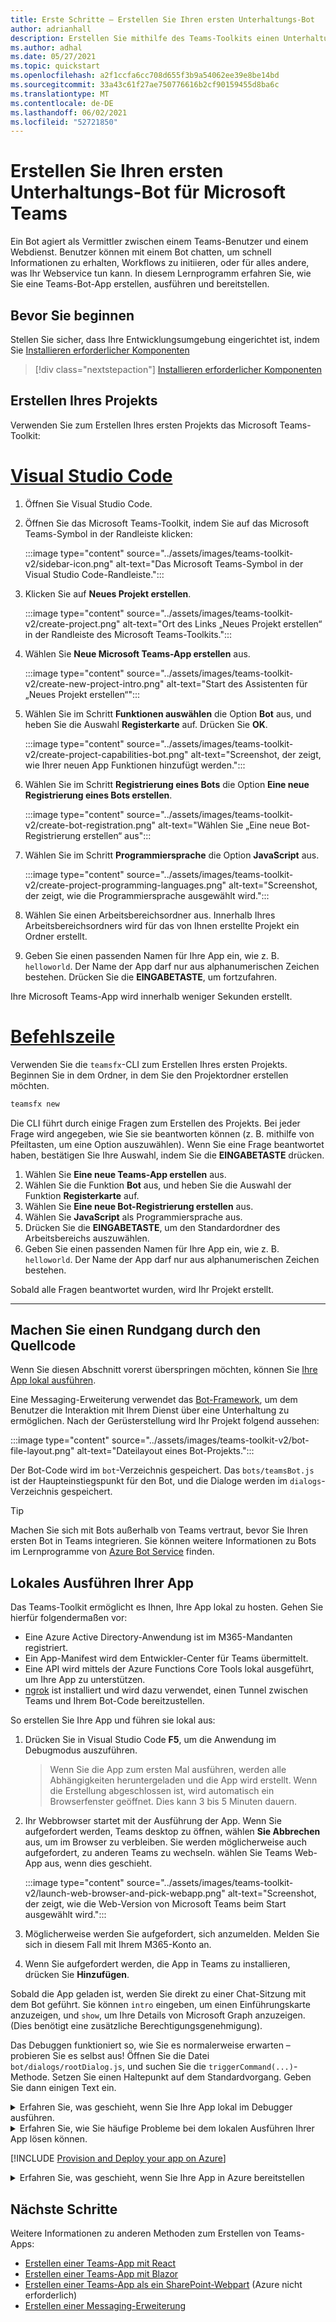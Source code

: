 ```yaml
---
title: Erste Schritte – Erstellen Sie Ihren ersten Unterhaltungs-Bot
author: adrianhall
description: Erstellen Sie mithilfe des Teams-Toolkits einen Unterhaltungs-Bot für Microsoft Teams.
ms.author: adhal
ms.date: 05/27/2021
ms.topic: quickstart
ms.openlocfilehash: a2f1ccfa6cc708d655f3b9a54062ee39e8be14bd
ms.sourcegitcommit: 33a43c61f27ae750776616b2cf90159455d8ba6c
ms.translationtype: MT
ms.contentlocale: de-DE
ms.lasthandoff: 06/02/2021
ms.locfileid: "52721850"
---
```

# <a name="build-your-first-conversational-bot-for-microsoft-teams"></a>Erstellen Sie Ihren ersten Unterhaltungs-Bot für Microsoft Teams

Ein Bot agiert als Vermittler zwischen einem Teams-Benutzer und einem Webdienst.  Benutzer können mit einem Bot chatten, um schnell Informationen zu erhalten, Workflows zu initiieren, oder für alles andere, was Ihr Webservice tun kann.  In diesem Lernprogramm erfahren Sie, wie Sie eine Teams-Bot-App erstellen, ausführen und bereitstellen.

## <a name="before-you-begin"></a>Bevor Sie beginnen

Stellen Sie sicher, dass Ihre Entwicklungsumgebung eingerichtet ist, indem Sie [Installieren erforderlicher Komponenten](prerequisites.md)

> [!div class="nextstepaction"]
> [Installieren erforderlicher Komponenten](prerequisites.md)

## <a name="create-your-project"></a>Erstellen Ihres Projekts

Verwenden Sie zum Erstellen Ihres ersten Projekts das Microsoft Teams-Toolkit:

# <a name="visual-studio-code"></a>[Visual Studio Code](#tab/vscode)

1. Öffnen Sie Visual Studio Code.
1. Öffnen Sie das Microsoft Teams-Toolkit, indem Sie auf das Microsoft Teams-Symbol in der Randleiste klicken:

    :::image type="content" source="../assets/images/teams-toolkit-v2/sidebar-icon.png" alt-text="Das Microsoft Teams-Symbol in der Visual Studio Code-Randleiste.":::

1. Klicken Sie auf **Neues Projekt erstellen**.

   :::image type="content" source="../assets/images/teams-toolkit-v2/create-project.png" alt-text="Ort des Links „Neues Projekt erstellen“ in der Randleiste des Microsoft Teams-Toolkits.":::

1. Wählen Sie **Neue Microsoft Teams-App erstellen** aus.

   :::image type="content" source="../assets/images/teams-toolkit-v2/create-new-project-intro.png" alt-text="Start des Assistenten für „Neues Projekt erstellen“":::

1. Wählen Sie im Schritt **Funktionen auswählen** die Option **Bot** aus, und heben Sie die Auswahl **Registerkarte** auf. Drücken Sie **OK**.

   :::image type="content" source="../assets/images/teams-toolkit-v2/create-project-capabilities-bot.png" alt-text="Screenshot, der zeigt, wie Ihrer neuen App Funktionen hinzufügt werden.":::

1. Wählen Sie im Schritt **Registrierung eines Bots** die Option **Eine neue Registrierung eines Bots erstellen**.

   :::image type="content" source="../assets/images/teams-toolkit-v2/create-bot-registration.png" alt-text="Wählen Sie „Eine neue Bot-Registrierung erstellen“ aus":::

1. Wählen Sie im Schritt **Programmiersprache** die Option **JavaScript** aus.

    :::image type="content" source="../assets/images/teams-toolkit-v2/create-project-programming-languages.png" alt-text="Screenshot, der zeigt, wie die Programmiersprache ausgewählt wird.":::

1. Wählen Sie einen Arbeitsbereichsordner aus.  Innerhalb Ihres Arbeitsbereichsordners wird für das von Ihnen erstellte Projekt ein Ordner erstellt.

1. Geben Sie einen passenden Namen für Ihre App ein, wie z. B. `helloworld`.  Der Name der App darf nur aus alphanumerischen Zeichen bestehen.  Drücken Sie die **EINGABETASTE**, um fortzufahren.

Ihre Microsoft Teams-App wird innerhalb weniger Sekunden erstellt.

# <a name="command-line"></a>[Befehlszeile](#tab/cli)

Verwenden Sie die `teamsfx`-CLI zum Erstellen Ihres ersten Projekts.  Beginnen Sie in dem Ordner, in dem Sie den Projektordner erstellen möchten.

``` bash
teamsfx new
```

Die CLI führt durch einige Fragen zum Erstellen des Projekts.  Bei jeder Frage wird angegeben, wie Sie sie beantworten können (z. B. mithilfe von Pfeiltasten, um eine Option auszuwählen).  Wenn Sie eine Frage beantwortet haben, bestätigen Sie Ihre Auswahl, indem Sie die **EINGABETASTE** drücken.

1. Wählen Sie **Eine neue Teams-App erstellen** aus.
1. Wählen Sie die Funktion **Bot** aus, und heben Sie die Auswahl der Funktion **Registerkarte** auf.
1. Wählen Sie **Eine neue Bot-Registrierung erstellen** aus.
1. Wählen Sie **JavaScript** als Programmiersprache aus.
1. Drücken Sie die **EINGABETASTE**, um den Standardordner des Arbeitsbereichs auszuwählen.
1. Geben Sie einen passenden Namen für Ihre App ein, wie z. B. `helloworld`.  Der Name der App darf nur aus alphanumerischen Zeichen bestehen.

Sobald alle Fragen beantwortet wurden, wird Ihr Projekt erstellt.

---

## <a name="take-a-tour-of-the-source-code"></a>Machen Sie einen Rundgang durch den Quellcode

Wenn Sie diesen Abschnitt vorerst überspringen möchten, können Sie [Ihre App lokal ausführen](#run-your-app-locally).

Eine Messaging-Erweiterung verwendet das [Bot-Framework](https://docs.botframework.com), um dem Benutzer die Interaktion mit Ihrem Dienst über eine Unterhaltung zu ermöglichen.  Nach der Gerüsterstellung wird Ihr Projekt folgend aussehen:

:::image type="content" source="../assets/images/teams-toolkit-v2/bot-file-layout.png" alt-text="Dateilayout eines Bot-Projekts.":::

Der Bot-Code wird im `bot`-Verzeichnis gespeichert.  Das `bots/teamsBot.js` ist der Haupteinstiegspunkt für den Bot, und die Dialoge werden im `dialogs`-Verzeichnis gespeichert.

> [!Tip]
> Machen Sie sich mit Bots außerhalb von Teams vertraut, bevor Sie Ihren ersten Bot in Teams integrieren.  Sie können weitere Informationen zu Bots im Lernprogramme von [Azure Bot Service](/azure/bot-service/bot-builder-basics?view=azure-bot-service-4.0&preserve-view=true) finden.

## <a name="run-your-app-locally"></a>Lokales Ausführen Ihrer App

Das Teams-Toolkit ermöglicht es Ihnen, Ihre App lokal zu hosten.  Gehen Sie hierfür folgendermaßen vor:

- Eine Azure Active Directory-Anwendung ist im M365-Mandanten registriert.
- Ein App-Manifest wird dem Entwickler-Center für Teams übermittelt.
- Eine API wird mittels der Azure Functions Core Tools lokal ausgeführt, um Ihre App zu unterstützen.
- [ngrok](https://ngrok.io) ist installiert und wird dazu verwendet, einen Tunnel zwischen Teams und Ihrem Bot-Code bereitzustellen.

So erstellen Sie Ihre App und führen sie lokal aus:

1. Drücken Sie in Visual Studio Code **F5**, um die Anwendung im Debugmodus auszuführen.

   > Wenn Sie die App zum ersten Mal ausführen, werden alle Abhängigkeiten heruntergeladen und die App wird erstellt.  Wenn die Erstellung abgeschlossen ist, wird automatisch ein Browserfenster geöffnet.  Dies kann 3 bis 5 Minuten dauern.

1. Ihr Webbrowser startet mit der Ausführung der App. Wenn Sie aufgefordert werden, Teams desktop zu öffnen, wählen **Sie Abbrechen** aus, um im Browser zu verbleiben. Sie werden möglicherweise auch aufgefordert, zu anderen Teams zu wechseln. wählen Sie Teams Web-App aus, wenn dies geschieht.

   :::image type="content" source="../assets/images/teams-toolkit-v2/launch-web-browser-and-pick-webapp.png" alt-text="Screenshot, der zeigt, wie die Web-Version von Microsoft Teams beim Start ausgewählt wird.":::

1. Möglicherweise werden Sie aufgefordert, sich anzumelden.  Melden Sie sich in diesem Fall mit Ihrem M365-Konto an.
1. Wenn Sie aufgefordert werden, die App in Teams zu installieren, drücken Sie **Hinzufügen**.

Sobald die App geladen ist, werden Sie direkt zu einer Chat-Sitzung mit dem Bot geführt.  Sie können `intro` eingeben, um einen Einführungskarte anzuzeigen, und `show`, um Ihre Details von Microsoft Graph anzuzeigen.  (Dies benötigt eine zusätzliche Berechtigungsgenehmigung).

Das Debuggen funktioniert so, wie Sie es normalerweise erwarten – probieren Sie es selbst aus! Öffnen Sie die Datei `bot/dialogs/rootDialog.js`, und suchen Sie die `triggerCommand(...)`-Methode.  Setzen Sie einen Haltepunkt auf dem Standardvorgang.  Geben Sie dann einigen Text ein.

<!-- markdownlint-disable MD033 -->
<details>
<summary>Erfahren Sie, was geschieht, wenn Sie Ihre App lokal im Debugger ausführen.</summary>

Wenn Sie F5 gedrückt haben, hat das Microsoft Teams-Toolkit Folgendes getan:

1. Ihre Anwendung bei Azure Active Directory registriert.
1. Ihre Anwendung bei Microsoft Teams für das „Querladen“ registriert.
1. Ihr Anwendungs-Back-End mithilfe von [Azure Function Core Tools](/azure/azure-functions/functions-run-local?#start) lokal gestartet.
1. Ein ngrok-Tunnel gestartet, sodass Teams mit Ihrer App kommunizieren kann.
1. Microsoft Teams mit einem Befehl gestartet, mit dem Teams angewiesen wird, die Anwendung querzuladen.

</details>

<!-- markdownlint-disable MD033 -->
<details>
<summary>Erfahren Sie, wie Sie häufige Probleme bei dem lokalen Ausführen Ihrer App lösen können.</summary>

Um Ihre App in Teams erfolgreich auszuführen, müssen Sie ein Microsoft 365-Entwicklungskonto haben, das das Querladen von Apps ermöglicht. Weitere Informationen zum Öffnen von Apps finden Sie unter [Erforderliche Komponenten](prerequisites.md#enable-sideloading).

> [!TIP]
> Überprüfen Sie mithilfe des [Tools für die App-Überprüfung](https://dev.teams.microsoft.com/appvalidation.html), das im Toolkit enthalten ist, ob es Probleme gibt, bevor Sie ihre App querladen. Beheben Sie die Probleme, um die App erfolgreich querzuladen.
</details>

[!INCLUDE [Provision and Deploy your app on Azure](~/includes/get-started/azure-provisioning-instructions.md)]

<!-- markdownlint-disable MD033 -->

<details>
<summary>Erfahren Sie, was geschieht, wenn Sie Ihre App in Azure bereitstellen</summary>

Vor der Bereitstellung wurde die Anwendung lokal ausgeführt:

1. Das Back-End unter Verwendung von _Azure Functions Core Tools_ ausgeführt.
1. Der HTTP-Endpunkt der Anwendung, an dem Microsoft Teams die Anwendung lädt, wird lokal ausgeführt.

Die Bereitstellung umfasst das Bereitstellen von Ressourcen für ein aktives Azure-Abonnement und das Bereitstellen (Hochladen) des Back-End- und des Frontend-Codes für die Anwendung in Azure. Das Back-End verwendet eine Vielzahl von Azure-Diensten, einschließlich Azure App Service und Azure Bot Service.

</details>

## <a name="next-steps"></a>Nächste Schritte

Weitere Informationen zu anderen Methoden zum Erstellen von Teams-Apps:

- [Erstellen einer Teams-App mit React](first-app-react.md)
- [Erstellen einer Teams-App mit Blazor](first-app-blazor.md)
- [Erstellen einer Teams-App als ein SharePoint-Webpart](first-app-spfx.md) (Azure nicht erforderlich)
- [Erstellen einer Messaging-Erweiterung](first-message-extension.md)
